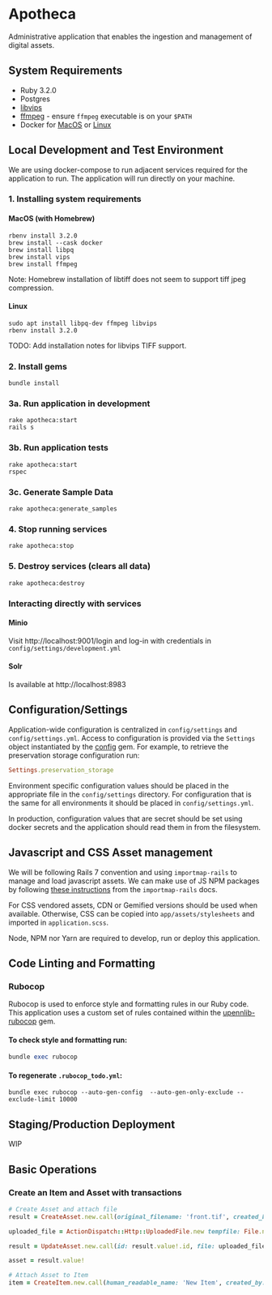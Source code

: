 # Apotheca
Administrative application that enables the ingestion and management of digital assets. 

## System Requirements
- Ruby 3.2.0
- Postgres
- [libvips](https://www.libvips.org/)
- [ffmpeg](https://ffmpeg.org/) - ensure `ffmpeg` executable is on your `$PATH`
- Docker for [MacOS](https://docs.docker.com/desktop/install/mac-install/) or [Linux](https://docs.docker.com/engine/install/)

## Local Development and Test Environment
We are using docker-compose to run adjacent services required for the application to run. The application will run directly on your machine.

### 1. Installing system requirements
#### MacOS (with Homebrew)
```shell
rbenv install 3.2.0
brew install --cask docker
brew install libpq
brew install vips
brew install ffmpeg
```
Note: Homebrew installation of libtiff does not seem to support tiff jpeg compression.

#### Linux
```shell
sudo apt install libpq-dev ffmpeg libvips
rbenv install 3.2.0
```

TODO: Add installation notes for libvips TIFF support.

### 2. Install gems
```shell
bundle install
```

### 3a. Run application in development
```shell
rake apotheca:start
rails s
```

### 3b. Run application tests
```shell
rake apotheca:start
rspec
```

### 3c. Generate Sample Data
```shell
rake apotheca:generate_samples
```

### 4. Stop running services
```shell
rake apotheca:stop
```

### 5. Destroy services (clears all data)
```shell
rake apotheca:destroy
```

### Interacting directly with services
#### Minio
Visit http://localhost:9001/login and log-in with credentials in `config/settings/development.yml`
#### Solr
Is available at http://localhost:8983

## Configuration/Settings
Application-wide configuration is centralized in `config/settings` and `config/settings.yml`. Access to configuration is provided via the `Settings` object instantiated by the [config](https://github.com/rubyconfig/config) gem. For example, to retrieve the preservation storage configuration run:

```ruby
Settings.preservation_storage
```

Environment specific configuration values should be placed in the appropriate file in the `config/settings` directory. For configuration that is the same for all environments it should be placed in `config/settings.yml`.

In production, configuration values that are secret should be set using docker secrets and the application should read them in from the filesystem.

## Javascript and CSS Asset management
We will be following Rails 7 convention and using `importmap-rails` to manage and load javascript assets. We can make use of JS NPM packages by following [these instructions](https://github.com/rails/importmap-rails#using-npm-packages-via-javascript-cdns) from the `importmap-rails` docs.

For CSS vendored assets, CDN or Gemified versions should be used when available. Otherwise, CSS can be copied into `app/assets/stylesheets` and imported in `application.scss`.

Node, NPM nor Yarn are required to develop, run or deploy this application.

## Code Linting and Formatting
### Rubocop
Rubocop is used to enforce style and formatting rules in our Ruby code. This application uses a custom set of rules contained within the [upennlib-rubocop](https://gitlab.library.upenn.edu/cgalarza/upennlib-rubocop) gem.

#### To check style and formatting run:
```ruby
bundle exec rubocop
```

#### To regenerate `.rubocop_todo.yml`:
```shell
bundle exec rubocop --auto-gen-config  --auto-gen-only-exclude --exclude-limit 10000
```

## Staging/Production Deployment
WIP

## Basic Operations
### Create an Item and Asset with transactions

```ruby
# Create Asset and attach file
result = CreateAsset.new.call(original_filename: 'front.tif', created_by: 'admin@library.upenn.edu')

uploaded_file = ActionDispatch::Http::UploadedFile.new tempfile: File.new(Rails.root.join('spec', 'fixtures', 'files', 'front.tif')), filename: 'front.tif', type: 'image/tiff'

result = UpdateAsset.new.call(id: result.value!.id, file: uploaded_file, updated_by: 'admin@library.upenn.edu')

asset = result.value!

# Attach Asset to Item
item = CreateItem.new.call(human_readable_name: 'New Item', created_by: 'admin@library.upenn.edu', descriptive_metadata: { title: ['Best Item'] }, structural_metadata: { arranged_asset_ids: [asset.id]}, asset_ids: [asset.id])
```
